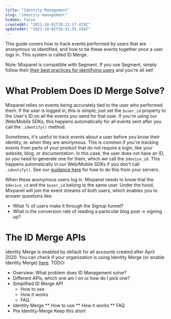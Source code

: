 ```yaml
---
title: "Identity Management"
slug: "identity-management"
hidden: false
createdAt: "2021-10-01T20:21:17.479Z"
updatedAt: "2021-10-02T18:41:55.184Z"
---
```

This guide covers how to track events performed by users that are anonymous vs identified, and how to tie these events together once a user logs in. This system is called ID Merge.

Note: Mixpanel is compatible with Segment. If you use Segment, simply follow their [their best practices for identifying users](https://segment.com/docs/connections/spec/best-practices-identify/) and you're all set!

# What Problem Does ID Merge Solve?
Mixpanel relies on events being accurately tied to the user who performed them. If the user is logged in, this is simple; just set the `$user_id` property to the User's ID on all the events you send for that user.  If you're using our Web/Mobile SDKs, this happens automatically for all events sent after you call the `.identify()` method.

Sometimes, it's useful to track events about a user before you know their identity, ie: when they are anonymous. This is common if you're tracking events from parts of your product that do not require a login, like your website, blog, or documentation. In this case, the user does not have an ID, so you need to generate one for them, which we call the `$device_id`. This happens automatically in our Web/Mobile SDKs if you don't call `.identify()`. See our [guidance here](doc:effective-server-side-tracking) for how to do this from your servers.

When these anonymous users log in, Mixpanel needs to know that the `$device_id` and the `$user_id` belong to the same user. Under the hood, Mixpanel will join the event streams of both users, which enables you to answer questions like:
* What % of users make it through the Signup funnel?
* What is the conversion rate of reading a particular blog post -> signing up?

# The ID Merge APIs



Identity Merge is enabled by default for all accounts created after April 2020. You can check if your organization is using Identity Merge (or enable Identity Merge) [here](https://help.mixpanel.com/hc/en-us/articles/360039133851-Moving-to-Identity-Merge).
TODO:
* Overview: What problem does ID Management solve?
* Different APIs, which one am I on or how do I pick one?
* Simplified ID Merge API
    * How to use
    * How it works
    * FAQ
* Identity Merge
** How to use
** How it works
** FAQ
* Pre Identity-Merge
Keep this short
